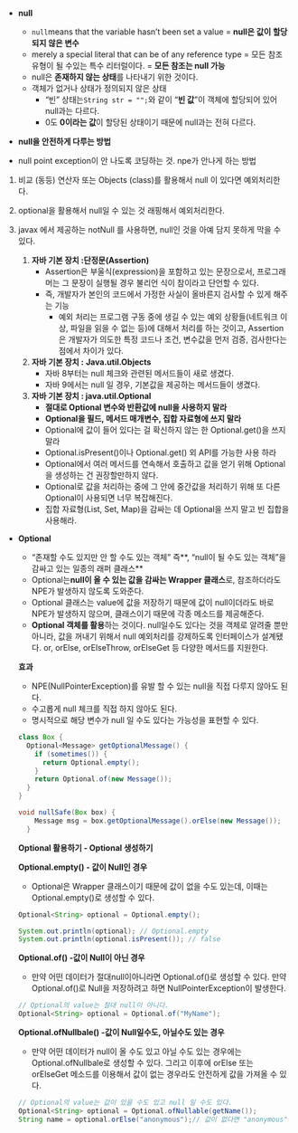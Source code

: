 - **null**
    - `null`means that the variable hasn’t been set a value = **null은 값이 할당되지 않은 변수**
    - merely a special literal that can be of any reference type = 모든 참조 유형이 될 수있는 특수 리터럴이다. = **모든 참조는 null 가능**
    - null은 **존재하지 않는 상태**를 나타내기 위한 것이다.
    - 객체가 없거나 상태가 정의되지 않은 상태
        - “빈” 상태는`String str = "";`와 같이 “**빈 값**”이 객체에 할당되어 있어 null과는 다르다.
        - 0도 **0이라는 값**이 할당된 상태이기 때문에 null과는 전혀 다르다.
      
- **null을 안전하게 다루는 방법**
- null point exception이 안 나도록 코딩하는 것. npe가 안나게 하는 방법
1. 비교 (동등) 연산자 또는 Objects (class)를 활용해서 null 이 있다면  예외처리한다.
2. optional을 활용해서 null일 수 있는 것 래핑해서 예외처리한다.
3. javax 에서 제공하는 notNull 를 사용하면, null인 것을 아예 담지 못하게 막을 수 있다.

    1. **자바 기본 장치 :단정문(Assertion)**
        - Assertion은 부울식(expression)을 포함하고 있는 문장으로서, 프로그래머는 그 문장이 실행될 경우 불리언 식이 참이라고 단언할 수 있다.
        - 즉, 개발자가 본인의 코드에서 가정한 사실이 올바른지 검사할 수 있게 해주는 기능
            - 예외 처리는 프로그램 구동 중에 생길 수 있는 예외 상황들(네트워크 이상, 파일을 읽을 수 없는 등)에 대해서 처리를 하는 것이고, Assertion은 개발자가 의도한 특정 코드나 조건, 변수값을 먼저 검증, 검사한다는 점에서 차이가 있다.
    2. **자바 기본 장치 :** **Java.util.Objects**
        - 자바 8부터는 null 체크와 관련된 메서드들이 새로 생겼다.
        - 자바 9에서는 null 일 경우, 기본값을 제공하는 메서드들이 생겼다.
    3. **자바 기본 장치 : java.util.Optional**
        - **절대로 Optional 변수와 반환값에 null을 사용하지 말라**
        - **Optional을 필드, 메서드 매개변수, 집합 자료형에 쓰지 말라**
        - Optional에 값이 들어 있다는 걸 확신하지 않는 한 Optional.get()을 쓰지 말라
        - Optional.isPresent()이나 Optional.get() 외 API를 가능한 사용 하라
        - Optional에서 여러 메서드를 연속해서 호출하고 값을 얻기 위해 Optional을 생성하는 건 권장할만하지 않다.
        - Optional로 값을 처리하는 중에 그 안에 중간값을 처리하기 위해 또 다른 Optional이 사용되면 너무 복잡해진다.
        - 집합 자료형(List, Set, Map)을 감싸는 데 Optional을 쓰지 말고 빈 집합을 사용해라.
- **Optional**
    - “존재할 수도 있지만 안 할 수도 있는 객체” 즉**, “null이 될 수도 있는 객체”을 감싸고 있는 일종의 래퍼 클래스**
    - Optional<T>는**null이 올 수 있는 값을 감싸는 Wrapper 클래스**로, 참조하더라도 NPE가 발생하지 않도록 도와준다.
    - Optional 클래스는 value에 값을 저장하기 때문에 값이 null이더라도 바로 NPE가 발생하지 않으며, 클래스이기 때문에 각종 메소드를 제공해준다.
    - **Optional 객체를 활용**하는 것이다. null일수도 있다는 것을 객체로 알려줄 뿐만 아니라, 값을 꺼내기 위해서 null 예외처리를 강제하도록 인터페이스가 설계됐다. or, orElse, orElseThrow, orElseGet 등 다양한 메서드를 지원한다.

  **효과**

    - NPE(NullPointerException)를 유발 할 수 있는 null을 직접 다루지 않아도 된다.
    - 수고롭게 null 체크를 직접 하지 않아도 된다.
    - 명시적으로 해당 변수가 null 일 수도 있다는 가능성을 표현할 수 있다.

    ```java
    class Box {
      Optional<Message> getOptionalMessage() {
        if (sometimes()) {
          return Optional.empty();
        }
        return Optional.of(new Message());
      }
    }
    ```

    ```java
    void nullSafe(Box box) {
        Message msg = box.getOptionalMessage().orElse(new Message());
      }
    ```

  **Optional 활용하기 - Optional 생성하기**

  **Optional.empty() - 값이 Null인 경우**

    - Optional은 Wrapper 클래스이기 때문에 값이 없을 수도 있는데, 이때는 Optional.empty()로 생성할 수 있다.

    ```java
    Optional<String> optional = Optional.empty();
    
    System.out.println(optional); // Optional.empty
    System.out.println(optional.isPresent()); // false
    ```

  **Optional.of() -값이 Null이 아닌 경우**

    - 만약 어떤 데이터가 절대null이아니라면 Optional.of()로 생성할 수 있다. 만약 Optional.of()로 Null을 저장하려고 하면 NullPointerException이 발생한다.

    ```java
    // Optional의 value는 절대 null이 아니다.
    Optional<String> optional = Optional.of("MyName");
    ```

  **Optional.ofNullbale() -값이 Null일수도, 아닐수도 있는 경우**

    - 만약 어떤 데이터가 null이 올 수도 있고 아닐 수도 있는 경우에는 Optional.ofNullbale로 생성할 수 있다. 그리고 이후에 orElse 또는 orElseGet 메소드를 이용해서 값이 없는 경우라도 안전하게 값을 가져올 수 있다.

    ```java
    // Optional의 value는 값이 있을 수도 있고 null 일 수도 있다.
    Optional<String> optional = Optional.ofNullable(getName());
    String name = optional.orElse("anonymous");// 값이 없다면 "anonymous" 를 리턴
    ```
